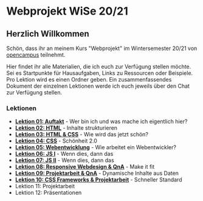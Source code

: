 # Webprojekt WiSe 20/21

## Herzlich Willkommen

Schön, dass ihr an meinem Kurs "Webprojekt" im Wintersemester 20/21 von [opencampus](https://edu.opencampus.sh/) teilnehmt.

Hier findet ihr alle Materialien, die ich euch zur Verfügung stellen möchte. Sei es Startpunkte für Hausaufgaben, Links zu Ressourcen oder Beispiele. Pro Lektion wird es einen Ordner geben. Ein zusammenfassendes Dokument der einzelnen Lektionen werde ich euch jeweils über den Chat zur Verfügung stellen.

### Lektionen

- [**Lektion 01: Auftakt**](https://github.com/bastibuck/webprojekt-wise-20-21/tree/main/lesson-01) - Wer bin ich und was mache ich eigentlich hier?
- [**Lektion 02: HTML**](https://github.com/bastibuck/webprojekt-wise-20-21/tree/main/lesson-02) - Inhalte strukturieren
- [**Lektion 03: HTML & CSS**](https://github.com/bastibuck/webprojekt-wise-20-21/tree/main/lesson-03) - Wie wird das jetzt schön?
- [**Lektion 04: CSS**](https://github.com/bastibuck/webprojekt-wise-20-21/tree/main/lesson-04) - Schönheit 2.0
- [**Lektion 05: Webentwicklung**](https://github.com/bastibuck/webprojekt-wise-20-21/tree/main/lesson-05) - Wie arbeitet ein Webentwickler?
- [**Lektion 06: JS I**](https://github.com/bastibuck/webprojekt-wise-20-21/tree/main/lesson-06) - Wenn dies, dann das
- [**Lektion 07: JS II**](https://github.com/bastibuck/webprojekt-wise-20-21/tree/main/lesson-07) - Wenn dies, dann das
- [**Lektion 08: Responsive Webdesign & QnA**](https://github.com/bastibuck/webprojekt-wise-20-21/tree/main/lesson-08) - Make it fit
- [**Lektion 09: Projektarbeit & QnA**](https://github.com/bastibuck/webprojekt-wise-20-21/tree/main/lesson-09) - Dynamische Inhalte aus Daten
- [**Lektion 10: CSS Frameworks & Projektarbeit**](https://github.com/bastibuck/webprojekt-wise-20-21/tree/main/lesson-10) - Schneller Standard
- Lektion 11: Projektarbeit
- Lektion 12: Präsentationen
